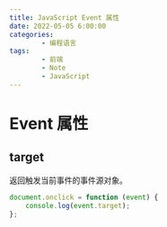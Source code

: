 ```yaml
---
title: JavaScript Event 属性
date: 2022-05-05 6:00:00
categories:
        - 编程语言
tags:
        - 前端
        - Note
        - JavaScript
---
```


# Event 属性

## target

返回触发当前事件的事件源对象。

```js
document.onclick = function (event) {
	console.log(event.target);
};
```
